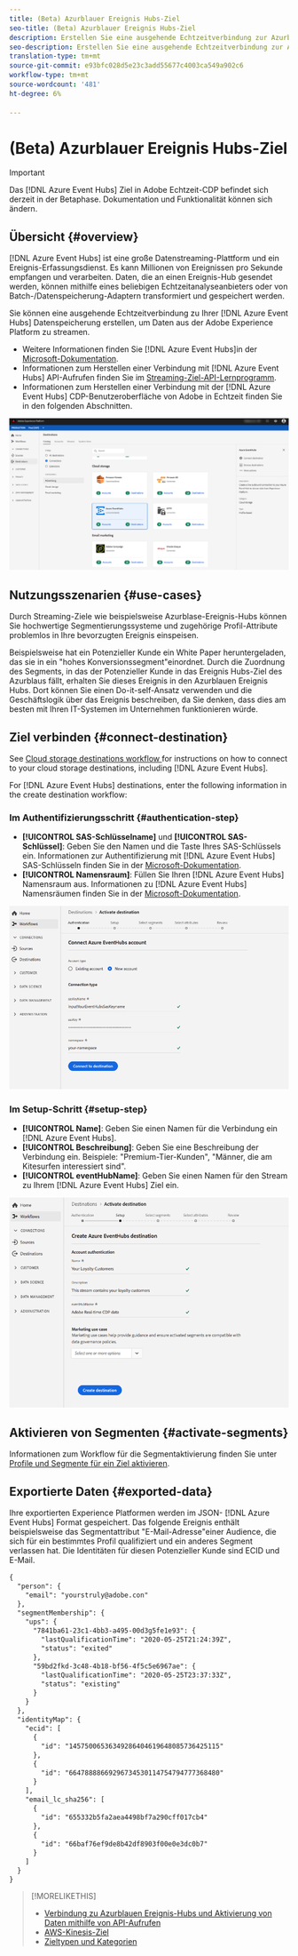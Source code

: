 ```yaml
---
title: (Beta) Azurblauer Ereignis Hubs-Ziel
seo-title: (Beta) Azurblauer Ereignis Hubs-Ziel
description: Erstellen Sie eine ausgehende Echtzeitverbindung zur Azurblauen Ereignis Hubs-Datenspeicherung, um Daten aus der Experience Platform zu streamen.
seo-description: Erstellen Sie eine ausgehende Echtzeitverbindung zur Azurblauen Ereignis Hubs-Datenspeicherung, um Daten aus der Experience Platform zu streamen.
translation-type: tm+mt
source-git-commit: e93bfc028d5e23c3add55677c4003ca549a902c6
workflow-type: tm+mt
source-wordcount: '481'
ht-degree: 6%

---
```



# (Beta) Azurblauer Ereignis Hubs-Ziel

>[!IMPORTANT]
>
>Das [!DNL Azure Event Hubs] Ziel in Adobe Echtzeit-CDP befindet sich derzeit in der Betaphase. Dokumentation und Funktionalität können sich ändern.

## Übersicht {#overview}

[!DNL Azure Event Hubs] ist eine große Datenstreaming-Plattform und ein Ereignis-Erfassungsdienst. Es kann Millionen von Ereignissen pro Sekunde empfangen und verarbeiten. Daten, die an einen Ereignis-Hub gesendet werden, können mithilfe eines beliebigen Echtzeitanalyseanbieters oder von Batch-/Datenspeicherung-Adaptern transformiert und gespeichert werden.

Sie können eine ausgehende Echtzeitverbindung zu Ihrer [!DNL Azure Event Hubs] Datenspeicherung erstellen, um Daten aus der Adobe Experience Platform zu streamen.

* Weitere Informationen finden Sie [!DNL Azure Event Hubs]in der [Microsoft-Dokumentation](https://docs.microsoft.com/en-us/azure/event-hubs/event-hubs-about).
* Informationen zum Herstellen einer Verbindung mit [!DNL Azure Event Hubs] API-Aufrufen finden Sie im [Streaming-Ziel-API-Lernprogramm](/help/rtcdp/destinations/streaming-destinations-api-tutorial.md).
* Informationen zum Herstellen einer Verbindung mit der [!DNL Azure Event Hubs] CDP-Benutzeroberfläche von Adobe in Echtzeit finden Sie in den folgenden Abschnitten.

![AWS-Kinesis in der Benutzeroberfläche](/help/rtcdp/destinations/assets/azure-event-hubs-destination.png)

## Nutzungsszenarien {#use-cases}

Durch Streaming-Ziele wie beispielsweise Azurblase-Ereignis-Hubs können Sie hochwertige Segmentierungssysteme und zugehörige Profil-Attribute problemlos in Ihre bevorzugten Ereignis einspeisen.

Beispielsweise hat ein Potenzieller Kunde ein White Paper heruntergeladen, das sie in ein &quot;hohes Konversionssegment&quot;einordnet. Durch die Zuordnung des Segments, in das der Potenzieller Kunde in das Ereignis Hubs-Ziel des Azurblaus fällt, erhalten Sie dieses Ereignis in den Azurblauen Ereignis Hubs. Dort können Sie einen Do-it-self-Ansatz verwenden und die Geschäftslogik über das Ereignis beschreiben, da Sie denken, dass dies am besten mit Ihren IT-Systemen im Unternehmen funktionieren würde.

## Ziel verbinden {#connect-destination}

See [Cloud storage destinations workflow ](/help/rtcdp/destinations/cloud-storage-destinations-workflow.md)for instructions on how to connect to your cloud storage destinations, including [!DNL Azure Event Hubs].

For [!DNL Azure Event Hubs] destinations, enter the following information in the create destination workflow:

### Im Authentifizierungsschritt {#authentication-step}

* **[!UICONTROL SAS-Schlüsselname]** und **[!UICONTROL SAS-Schlüssel]**: Geben Sie den Namen und die Taste Ihres SAS-Schlüssels ein. Informationen zur Authentifizierung mit [!DNL Azure Event Hubs] SAS-Schlüsseln finden Sie in der [Microsoft-Dokumentation](https://docs.microsoft.com/en-us/azure/event-hubs/authenticate-shared-access-signature).
* **[!UICONTROL Namensraum]**: Füllen Sie Ihren [!DNL Azure Event Hubs] Namensraum aus. Informationen zu [!DNL Azure Event Hubs] Namensräumen finden Sie in der [Microsoft-Dokumentation](https://docs.microsoft.com/en-us/azure/event-hubs/event-hubs-create#create-an-event-hubs-namespace).

![Im Authentifizierungsschritt erforderliche Eingabe](/help/rtcdp/destinations/assets/event-hubs-authentication.png)

### Im Setup-Schritt {#setup-step}

* **[!UICONTROL Name]**: Geben Sie einen Namen für die Verbindung ein [!DNL Azure Event Hubs].
* **[!UICONTROL Beschreibung]**: Geben Sie eine Beschreibung der Verbindung ein.  Beispiele: &quot;Premium-Tier-Kunden&quot;, &quot;Männer, die am Kitesurfen interessiert sind&quot;.
* **[!UICONTROL eventHubName]**: Geben Sie einen Namen für den Stream zu Ihrem [!DNL Azure Event Hubs] Ziel ein.

![Im Setup-Schritt erforderliche Daten](/help/rtcdp/destinations/assets/event-hubs-setup-step.png)

## Aktivieren von Segmenten {#activate-segments}

Informationen zum Workflow für die Segmentaktivierung finden Sie unter [Profile und Segmente für ein Ziel aktivieren](/help/rtcdp/destinations/activate-destinations.md).


## Exportierte Daten {#exported-data}

Ihre exportierten Experience Platformen werden im JSON- [!DNL Azure Event Hubs] Format gespeichert. Das folgende Ereignis enthält beispielsweise das Segmentattribut &quot;E-Mail-Adresse&quot;einer Audience, die sich für ein bestimmtes Profil qualifiziert und ein anderes Segment verlassen hat. Die Identitäten für diesen Potenzieller Kunde sind ECID und E-Mail.

```
{
  "person": {
    "email": "yourstruly@adobe.con"
  },
  "segmentMembership": {
    "ups": {
      "7841ba61-23c1-4bb3-a495-00d3g5fe1e93": {
        "lastQualificationTime": "2020-05-25T21:24:39Z",
        "status": "exited"
      },
      "59bd2fkd-3c48-4b18-bf56-4f5c5e6967ae": {
        "lastQualificationTime": "2020-05-25T23:37:33Z",
        "status": "existing"
      }
    }
  },
  "identityMap": {
    "ecid": [
      {
        "id": "14575006536349286404619648085736425115"
      },
      {
        "id": "66478888669296734530114754794777368480"
      }
    ],
    "email_lc_sha256": [
      {
        "id": "655332b5fa2aea4498bf7a290cff017cb4"
      },
      {
        "id": "66baf76ef9de8b42df8903f00e0e3dc0b7"
      }
    ]
  }
}
```


>[!MORELIKETHIS]
>
>* [Verbindung zu Azurblauen Ereignis-Hubs und Aktivierung von Daten mithilfe von API-Aufrufen](/help/rtcdp/destinations/streaming-destinations-api-tutorial.md)
>* [AWS-Kinesis-Ziel](/help/rtcdp/destinations/amazon-kinesis-destination.md)
>* [Zieltypen und Kategorien](/help/rtcdp/destinations/destination-types.md)